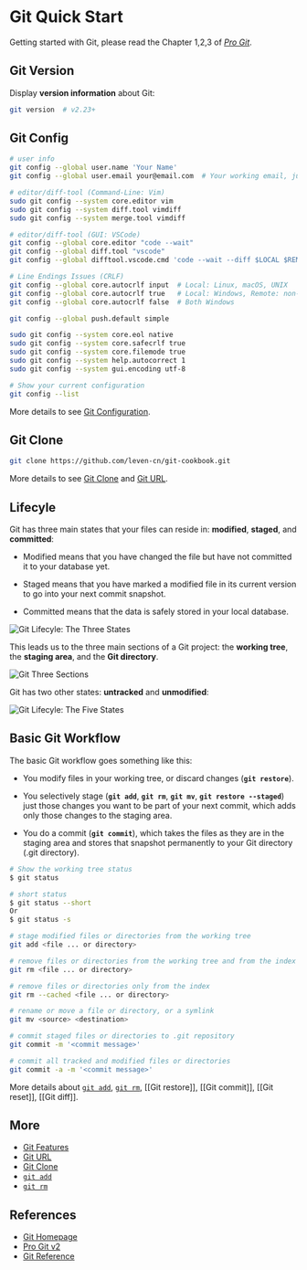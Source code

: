 # Git Quick Start

Getting started with Git, please read the Chapter 1,2,3 of [*Pro Git*](https://www.git-scm.com/book/en/).

## Git Version

Display **version information** about Git:

```bash
git version  # v2.23+
```

## Git Config

```bash
# user info
git config --global user.name 'Your Name'
git config --global user.email your@email.com  # Your working email, just as GitHub registered email

# editor/diff-tool (Command-Line: Vim)
sudo git config --system core.editor vim
sudo git config --system diff.tool vimdiff
sudo git config --system merge.tool vimdiff

# editor/diff-tool (GUI: VSCode)
git config --global core.editor "code --wait"
git config --global diff.tool "vscode"
git config --global difftool.vscode.cmd 'code --wait --diff $LOCAL $REMOTE'

# Line Endings Issues (CRLF)
git config --global core.autocrlf input  # Local: Linux, macOS, UNIX
git config --global core.autocrlf true   # Local: Windows, Remote: non-Windows
git config --global core.autocrlf false  # Both Windows

git config --global push.default simple

sudo git config --system core.eol native
sudo git config --system core.safecrlf true
sudo git config --system core.filemode true
sudo git config --system help.autocorrect 1
sudo git config --system gui.encoding utf-8

# Show your current configuration
git config --list
```

More details to see [Git Configuration](https://leven-cn.github.io/git-cookbook/recipes/git_config).

## Git Clone

```bash
git clone https://github.com/leven-cn/git-cookbook.git
```

More details to see [Git Clone](https://leven-cn.github.io/git-cookbook/recipes/git_clone) and [Git URL](https://leven-cn.github.io/git-cookbook/recipes/git_url).

## Lifecyle

Git has three main states that your files can reside in: **modified**, **staged**, and **committed**:

- Modified means that you have changed the file but have not committed it to your database yet.

- Staged means that you have marked a modified file in its current version
to go into your next commit snapshot.

- Committed means that the data is safely stored in your local database.

![Git Lifecyle: The Three States](https://leven-cn.github.io/git-cookbook/img/git-lifecycle-noalpha.png)

This leads us to the three main sections of a Git project: the **working tree**,
the **staging area**, and the **Git directory**.

![Git Three Sections](https://leven-cn.github.io/git-cookbook/img/git-three-sections-noalpha.png)

Git has two other states: **untracked** and **unmodified**:

![Git Lifecyle: The Five States](https://leven-cn.github.io/git-cookbook/img/git-lifecycle-all.jpg)

## Basic Git Workflow

The basic Git workflow goes something like this:

- You modify files in your working tree, or discard changes (**`git restore`**).

- You selectively stage (**`git add`**, **`git rm`**, **`git mv`**, **`git restore --staged`**)
just those changes you want to be part of your next commit,
which adds only those changes to the staging area.

- You do a commit (**`git commit`**), which takes the files as they are in the staging area
and stores that snapshot permanently to your Git directory (.git directory).

```bash
# Show the working tree status
$ git status

# short status
$ git status --short
Or
$ git status -s
```

```bash
# stage modified files or directories from the working tree
git add <file ... or directory>

# remove files or directories from the working tree and from the index
git rm <file ... or directory>

# remove files or directories only from the index
git rm --cached <file ... or directory>

# rename or move a file or directory, or a symlink
git mv <source> <destination>

# commit staged files or directories to .git repository
git commit -m '<commit message>'

# commit all tracked and modified files or directories
git commit -a -m '<commit message>'
```

More details about [`git add`](https://leven-cn.github.io/git-cookbook/recipes/git_add),
[`git rm`](https://leven-cn.github.io/git-cookbook/recipes/git_rm),
[[Git restore]], [[Git commit]], [[Git reset]],
[[Git diff]].

## More

- [Git Features](https://leven-cn.github.io/git-cookbook/recipes/git_features)
- [Git URL](https://leven-cn.github.io/git-cookbook/recipes/git_url)
- [Git Clone](https://leven-cn.github.io/git-cookbook/recipes/git_clone)
- [`git add`](https://leven-cn.github.io/git-cookbook/recipes/git_add)
- [`git rm`](https://leven-cn.github.io/git-cookbook/recipes/git_rm)

## References

- [Git Homepage](https://git-scm.com "Git Homepage")
- [Pro Git v2](https://git-scm.com/book/en/v2)
- [Git Reference](https://git-scm.com/docs)
